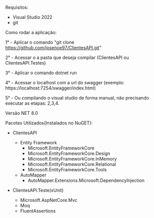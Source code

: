 Requisitos:
  - Visual Studio 2022
  - git
    
Como rodar a aplicação:

  1° - Aplicar o comando "git clone https://github.com/josenoe97/ClientesAPI.git"
  
  2° - Acessar o a pasta que deseja compilar (ClientesAPI ou ClientesAPI.Testes)
  
  3° - Aplicar o comando dotnet run
  
  4° - Acessar o localhost com a url do swagger (exemplo: https://localhost:7254/swagger/index.html)
  
  5° - Ou compilando o visual studio de forma manual, não precisando executar as etapas: 2,3,4.

Versão NET 8.0

Pacotes Utilizados(Instalados no NuGET):

- ClientesAPI
  - Entity Framework
    - Microsoft.EntityFrameworkCore
    - Microsoft.EntityFrameworkCore.Design
    - Microsoft.EntityFrameworkCore.InMemory
    - Microsoft.EntityFrameworkCore.Relational
    - Microsoft.EntityFrameworkCore.Tools
  - AutoMapper
    - AutoMapper.Extensions.Microsoft.DependencyInjection
   
- ClientesAPI.Teste(xUnit)
  - Microsoft.AspNetCore.Mvc
  - Moq
  - FluentAssertions
 
